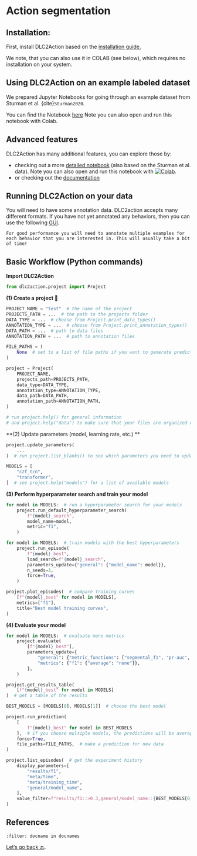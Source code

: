 # Action segmentation

## Installation:

First, install DLC2Action based on the <a href="https://github.com/amathislab/DLC2action#installation" target="_blank">installation guide.</a>

We note, that you can also use it in COLAB (see below), which requires no installation on your system.

## Using DLC2Action on an example labeled dataset

We prepared Jupyter Notebooks for going through an example dataset from Sturman et al. {cite}`Sturman2020`.

You can find the Notebook <a href="https://github.com/amathislab/DLC2action/blob/master/examples/minimal_notebook.ipynb" target="_blank">here</a>
Note you can also open and run this notebook with Colab.

## Advanced features

DLC2Action has many additional features, you can explore those by:

- checking out a more <a href="https://github.com/amathislab/DLC2action/blob/master/examples/demo_notebook.ipynb" target="_blank">detailed notebook</a> (also based on the Sturman et al. data). Note you can also open and run this notebook with [![Colab](https://colab.research.google.com/assets/colab-badge.svg)](https://github.com/amathislab/DLC2action/blob/master/examples/demo_notebook.ipynb).
- or checking out the <a href="https://amathislab.github.io/DLC2action/html_docs/dlc2action.html" target="_blank">documentation</a>

## Running DLC2Action on your data

You will need to have some annotation data. DLC2action accepts many different formats. If you have not yet annotated any behaviors, then you can use the following <a href="https://github.com/amathislab/dlc2action_annotation" target="_blank">GUI</a>.

```{note}
For good performance you will need to annotate multiple examples for each behavior that you are interested in. This will usually take a bit of time!
```

## Basic Workflow (Python commands)

**Import DLC2Action**
```python
from dlc2action.project import Project
```

**(1) Create a project 📂**
```python
PROJECT_NAME = "test"  # the name of the project
PROJECTS_PATH = ...  # the path to the projects folder
DATA_TYPE = ...  # choose from Project.print_data_types()
ANNOTATION_TYPE = ...  # choose from Project.print_annotation_types()
DATA_PATH = ...  # path to data files
ANNOTATION_PATH = ...  # path to annotation files

FILE_PATHS = (
    None  # set to a list of file paths if you want to generate predictions for new data
)

project = Project(
    PROJECT_NAME,
    projects_path=PROJECTS_PATH,
    data_type=DATA_TYPE,
    annotation_type=ANNOTATION_TYPE,
    data_path=DATA_PATH,
    annotation_path=ANNOTATION_PATH,
)

# run project.help() for general information
# and project.help("data") to make sure that your files are organized correctly
```

**(2) Update parameters (model, learning rate, etc.) **

```python
project.update_parameters(
    ...
)  # run project.list_blanks() to see which parameters you need to update

MODELS = [
    "c2f_tcn",
    "transformer",
]  # see project.help("models") for a list of available models
```

**(3) Perform hyperparameter search and train your model**

```python
for model in MODELS:  # run a hyperparameter search for your models
    project.run_default_hyperparameter_search(
        f"{model}_search",
        model_name=model,
        metric="f1",
    )

for model in MODELS:  # train models with the best hyperparameters
    project.run_episode(
        f"{model}_best",
        load_search=f"{model}_search",
        parameters_update={"general": {"model_name": model}},
        n_seeds=3,
        force=True,
    )

project.plot_episodes(  # compare training curves
    [f"{model}_best" for model in MODELS],
    metrics=["f1"],
    title="Best model training curves",
)
```


**(4) Evaluate your model**

```python
for model in MODELS:  # evaluate more metrics
    project.evaluate(
        [f"{model}_best"],
        parameters_update={
            "general": {"metric_functions": ["segmental_f1", "pr-auc", "f1"]},
            "metrics": {"f1": {"average": "none"}},
        },
    )

project.get_results_table(
    [f"{model}_best" for model in MODELS]
)  # get a table of the results

BEST_MODELS = [MODELS[0], MODELS[1]]  # choose the best model

project.run_prediction(
    [
        f"{model}_best" for model in BEST_MODELS
    ],  # if you choose multiple models, the predictions will be averaged
    force=True,
    file_paths=FILE_PATHS,  # make a prediction for new data
)

project.list_episodes(  # get the experiment history
    display_parameters=[
        "results/f1",
        "meta/time",
        "meta/training_time",
        "general/model_name",
    ],
    value_filter=f"results/f1::>0.3,general/model_name::{BEST_MODELS[0]}",
)
```

## References

```{bibliography}
:filter: docname in docnames
```

[Let’s go back 🔙](Day4_Practicals.md).
